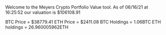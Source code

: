 Welcome to the Meyers Crypto Portfolio Value tool. 
As of 06/16/21 at 16:25:52 our valuation is $106108.91 

BTC Price = $38779.41
 ETH Price = $2411.08
BTC Holdings = 1.06BTC
 ETH holdings = 26.960005962ETH 
